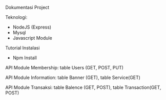 Dokumentasi Project

Teknologi: 
- NodeJS (Express)
- Mysql
- Javascript Module

Tutorial Instalasi
- Npm Install

API Module Membership: table Users (GET, POST, PUT)

API Module Information: table Banner (GET), table Service(GET)

API Module Transaksi: table Balence (GET, POST), table Transaction(GET, POST)

